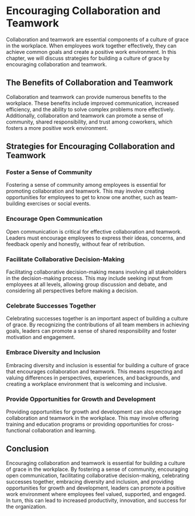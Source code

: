 Encouraging Collaboration and Teamwork
==============================================================================

Collaboration and teamwork are essential components of a culture of grace in the workplace. When employees work together effectively, they can achieve common goals and create a positive work environment. In this chapter, we will discuss strategies for building a culture of grace by encouraging collaboration and teamwork.

The Benefits of Collaboration and Teamwork
------------------------------------------

Collaboration and teamwork can provide numerous benefits to the workplace. These benefits include improved communication, increased efficiency, and the ability to solve complex problems more effectively. Additionally, collaboration and teamwork can promote a sense of community, shared responsibility, and trust among coworkers, which fosters a more positive work environment.

Strategies for Encouraging Collaboration and Teamwork
-----------------------------------------------------

### Foster a Sense of Community

Fostering a sense of community among employees is essential for promoting collaboration and teamwork. This may involve creating opportunities for employees to get to know one another, such as team-building exercises or social events.

### Encourage Open Communication

Open communication is critical for effective collaboration and teamwork. Leaders must encourage employees to express their ideas, concerns, and feedback openly and honestly, without fear of retribution.

### Facilitate Collaborative Decision-Making

Facilitating collaborative decision-making means involving all stakeholders in the decision-making process. This may include seeking input from employees at all levels, allowing group discussion and debate, and considering all perspectives before making a decision.

### Celebrate Successes Together

Celebrating successes together is an important aspect of building a culture of grace. By recognizing the contributions of all team members in achieving goals, leaders can promote a sense of shared responsibility and foster motivation and engagement.

### Embrace Diversity and Inclusion

Embracing diversity and inclusion is essential for building a culture of grace that encourages collaboration and teamwork. This means respecting and valuing differences in perspectives, experiences, and backgrounds, and creating a workplace environment that is welcoming and inclusive.

### Provide Opportunities for Growth and Development

Providing opportunities for growth and development can also encourage collaboration and teamwork in the workplace. This may involve offering training and education programs or providing opportunities for cross-functional collaboration and learning.

Conclusion
----------

Encouraging collaboration and teamwork is essential for building a culture of grace in the workplace. By fostering a sense of community, encouraging open communication, facilitating collaborative decision-making, celebrating successes together, embracing diversity and inclusion, and providing opportunities for growth and development, leaders can promote a positive work environment where employees feel valued, supported, and engaged. In turn, this can lead to increased productivity, innovation, and success for the organization.
